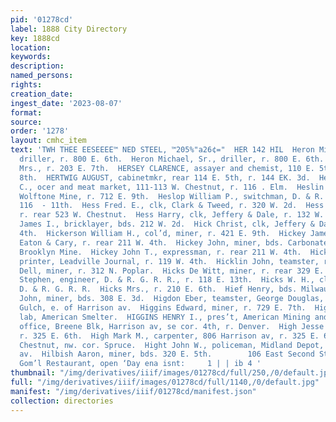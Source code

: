 ```yaml
---
pid: '01278cd'
label: 1888 City Directory
key: 1888cd
location: 
keywords: 
description: 
named_persons: 
rights: 
creation_date: 
ingest_date: '2023-08-07'
format: 
source: 
order: '1278'
layout: cmhc_item
text: 'TWH THEE EESEEEE™ NED STEEL, ™205%"a26¢="  HER 142 HIL  Heron Michael, Jr.,
  driller, r. 800 E. 6th.  Heron Michael, Sr., driller, r. 800 E. 6th.  Herrick Ada
  Mrs., r. 203 E. 7th.  HERSEY CLARENCE, assayer and chemist, 110 E. 5th, r. 138 E.
  8th.  HERTWIG AUGUST, cabinetmkr, rear 114 E. 5th, r. 144 EK. 3d.  Herzog William
  C., ocer and meat market, 111-113 W. Chestnut, r. 116 . Elm.  Heslin Michael, blksmith,
  Wolftone Mine, r. 712 E. 9th.  Heslop William P., switchman, D. & R. G. R. R., r.
  116  - 11th.  Hess Fred. E., clk, Clark & Tweed, r. 320 W. 2d.  Hess George, miner,
  r. rear 523 W. Chestnut.  Hess Harry, clk, Jeffery & Dale, r. 132 W. 4th.  Hilbert
  James I., bricklayer, bds. 212 W. 2d.  Hick Christ, clk, Jeffery & Dale, 110 E.
  4th.  Hickerson William H., col’d, miner, r. 421 E. 9th.  Hickey James, driver,
  Eaton & Cary, r. rear 211 W. 4th.  Hickey John, miner, bds. Carbonate Hill, nr.
  Brooklyn Mine.  Hickey John T., expressman, r. rear 211 W. 4th.  Hickey Thomas,
  printer, Leadville Journal, r. 119 W. 4th.  Hicklin John, teamster, r. 516 E. 8th.  Hicks
  Dell, miner, r. 312 N. Poplar.  Hicks De Witt, miner, r. rear 329 E. 4th.  Hicks
  Stephen, engineer, D. & R. G. R. R., r. 118 E. 13th.  Hicks W. H., clk, store house,
  D. & R. G. R. R.  Hicks Mrs., r. 210 E. 6th.  Hief Henry, bds. Milwaukee House.  Higbee
  John, miner, bds. 308 E. 3d.  Higdon Eber, teamster, George Douglas, r. California
  Gulch, e. of Harrison av.  Higgins Edward, miner, r. 729 E. 7th.  Higgins Frank,
  lab, American Smelter.  HIGGINS HENRY I., pres’t, American Mining and Smelting Co.,
  office, Breene Blk, Harrison av, se cor. 4th, r. Denver.  High Jesse T., bkkpr,
  r. 325 E. 6th.  High Mark M., carpenter, 806 Harrison av, r. 325 E. 6th.  High School,
  Chestnut, nw. cor. Spruce.  Hight John W., policeman, Midland Depot, r.113 N. Toledo
  av.  Hilbish Aaron, miner, bds. 320 E. 5th.        106 East Second Street.  Hayhurst’s
  Gom’l Restaurant, open ‘Day ena isnt:     1 | | ib 4 '
thumbnail: "/img/derivatives/iiif/images/01278cd/full/250,/0/default.jpg"
full: "/img/derivatives/iiif/images/01278cd/full/1140,/0/default.jpg"
manifest: "/img/derivatives/iiif/01278cd/manifest.json"
collection: directories
---
```

